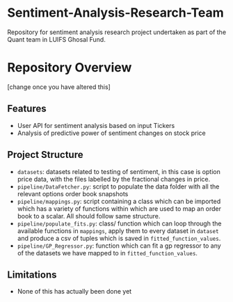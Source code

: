 # Sentiment-Analysis-Research-Team
Repository for sentiment analysis research project undertaken as part of the Quant team in LUIFS Ghosal Fund. 


# Repository Overview
[change once you have altered this]

## Features
- User API for sentiment analysis based on input Tickers
- Analysis of predictive power of sentiment changes on stock price

## Project Structure

- `datasets`: datasets related to testing of sentiment, in this case is option price data, with the files labelled by the fractional changes in price.  
- `pipeline/DataFetcher.py`: script to populate the data folder with all the relevant options order book snapshots
- `pipeline/mappings.py`: script containing a class which can be imported which has a variety of functions within which are used to map an order book to a scalar. All should follow same structure. 
- `pipeline/populate_fits.py`: class/ function which can loop through the available functions in `mappings`, apply them to every dataset in `dataset` and produce a csv of tuples which is saved in `fitted_function_values`.
- `pipeline/GP_Regressor.py`: function which can fit a gp regressor to any of the datasets we have mapped to in `fitted_function_values`. 

## Limitations

- None of this has actually been done yet 

<!--## License

MIT License-->